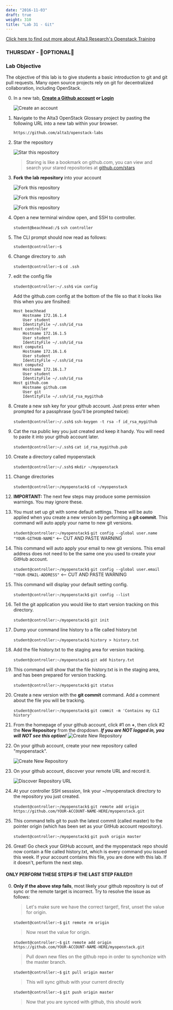```yaml
---
date: "2016-11-03"
draft: true
weight: 310 
title: "Lab 31 - Git"
---
```

[Click here to find out more about Alta3 Research's Openstack Training](https://alta3.com/courses/openstack)

### THURSDAY - &#x1F528;OPTIONAL&#x1F528;

### Lab Objective

The objective of this lab is to give students a basic introduction to git and git pull requests.  Many open source projects rely on git for decentralized collaboration, including OpenStack.

0. In a new tab, **[Create a Github account](https://github.com/join) or [Login](https://github.com/login)**

    ![Create an account](https://i.imgur.com/uTDaD5s.png)

0. Navigate to the Alta3 OpenStack Glossary project by pasting the following URL into a new tab within your browser.

    `https://github.com/alta3/openstack-labs`      

0. Star the repository

    ![Star this repository](https://i.imgur.com/LLAQVg7.png)

    > Staring is like a bookmark on github.com,  you can view and search your stared repositories at [github.com/stars](github.com/stars)

0. **Fork the lab repository** into your account

    ![Fork this repository](https://i.imgur.com/JJc2Dht.png)

    ![Fork this repository](https://i.imgur.com/S9iDb2e.png)

    ![Fork this repository](https://i.imgur.com/Ro71WF6.png)

0. Open a new terminal window open, and SSH to controller. 

    `student@beachhead:/$` `ssh controller`

0. The CLI prompt should now read as follows:

    `student@controller:~$`

0. Change directory to .ssh

    `student@controller:~$` `cd .ssh`
   
0. edit the config file

    `student@controller:~/.ssh$` `vim config` 
    
    Add the github.com config at the bottom of the file so that it looks like this when you are finsihed:
    
    ```
    Host beachhead
        Hostname 172.16.1.4
        User student
        IdentityFile ~/.ssh/id_rsa
    Host controller
        Hostname 172.16.1.5
        User student
        IdentityFile ~/.ssh/id_rsa 
    Host compute1
        Hostname 172.16.1.6
        User student
        IdentityFile ~/.ssh/id_rsa
    Host compute2
        Hostname 172.16.1.7
        User student
        IdentityFile ~/.ssh/id_rsa
    Host github.com
        Hostname github.com
        User git
        IdentityFile ~/.ssh/id_rsa_mygithub
    ```
0. Create a new ssh key for your github account. Just press enter when prompted for a passphrase (you'll be prompted twice):

    `student@controller:~/.ssh$` `ssh-keygen -t rsa -f id_rsa_mygithub`

0. Cat the rsa public key you just created and keep it handy. You will need to paste it into your github account later.
   
    `student@controller:~/.ssh$` `cat id_rsa_mygithub.pub`

0. Create a directory called myopenstack

    `student@controller:~/.ssh$` `mkdir ~/myopenstack`

0. Change directories

    `student@controller:~/myopenstack$` `cd ~/myopenstack`

0. **IMPORTANT:** The next few steps may produce some permission warnings. You may ignore these.

0. You must set up git with some default settings. These will be auto applied when you create a new version by performing a **git commit**. This command will auto apply your name to new git versions.

    `student@controller:~/myopenstack$` `git config --global user.name "YOUR-GITHUB-NAME"`  <-- CUT AND PASTE WARNING

0. This command will auto apply your email to new git versions. This email address does not need to be the same one you used to create your GitHub account.

    `student@controller:~/myopenstack$` `git config --global user.email "YOUR-EMAIL-ADDRESS"`  <-- CUT AND PASTE WARNING

0. This command will display your default setting config.

    `student@controller:~/myopenstack$` `git config --list`

0. Tell the git application you would like to start version tracking on this directory.

    `student@controller:~/myopenstack$` `git init`

0. Dump your command line history to a file called history.txt

    `student@controller:~/myopenstack$` `history > history.txt`
    
0. Add the file history.txt to the staging area for version tracking.
    
    `student@controller:~/myopenstack$` `git add history.txt`
    
0. This command will show that the file history.txt is in the staging area, and has been prepared for version tracking.

    `student@controller:~/myopenstack$` `git status`
    
0. Create a new version with the **git commit** command. Add a comment about the file you will be tracking.

    `student@controller:~/myopenstack$` `git commit -m 'Contains my CLI history'`

0. From the homepage of your github account, click #1 on **+**, then click #2 the **New Repository** from the dropdown. ***If you are NOT logged in, you will NOT see this option!***
    ![Create New Repository](https://i.imgur.com/t4EBwol.png)

0. On your github account, create your new repository called "myopenstack".
 
    ![Create New Repository](https://i.imgur.com/VbWc0uW.png)

0. On your github account, discover your remote URL and record it.

    ![Discover Repository URL](https://i.imgur.com/5vA6Fag.png)

0. At your controller SSH sesssion, link your ~/myopenstack directory to the repository you just created.

    `student@controller:~/myopenstack$` `git remote add origin https://github.com/YOUR-ACCOUNT-NAME-HERE/myopenstack.git`

0. This command tells git to push the latest commit (called master) to the pointer origin (which has been set as your GitHub account repository).

    `student@controller:~/myopenstack$` `git push origin master`

0. Great! Go check your GitHub account, and the myopenstack repo should now contain a file called history.txt, which is every command you issued this week. If your account contains this file, you are done with this lab. If it doesn't, perform the next step.

#### ONLY PERFORM THESE STEPS IF THE LAST STEP FAILED!!

0. **Only if the above step fails**, most likely your github repository is out of sync or the remote target is incorrect. Try to resolve the issue as follows:

    > Let's make sure we have the correct target!, first, unset the value for origin.  

    `student@controller:~$` `git remote rm origin`
    
    > Now reset the value for origin.

    `student@controller:~$` `git remote add origin https://github.com/YOUR-ACCOUNT-NAME-HERE/myopenstack.git`  

    > Pull down new files on the github repo in order to synchonize with the master branch.  

    `student@controller:~$` `git pull origin master`

    > This will sync github with your current directly

    `student@controller:~$` `git push origin master`

    > Now that you are synced with github, this should work
